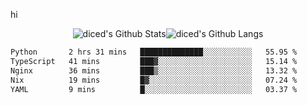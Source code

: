 hi

<div align="center">
  <img align="center" style="padding:0" src="https://github-readme-stats-dzcp99cze-dicedtomatos-projects.vercel.app/api?username=diced&show_icons=true&count_private=true&include_all_commits=true&hide=contribs&custom_title=GitHub%20Stats&theme=transparent&hide_border=true" alt="diced's Github Stats"><img align="center" style="padding:0" src="https://github-readme-stats-dzcp99cze-dicedtomatos-projects.vercel.app/api/top-langs/?username=diced&layout=compact&hide_border=true&theme=transparent" alt="diced's Github Langs">
</div>

<!--START_SECTION:waka-->

```txt
Python       2 hrs 31 mins   ██████████████░░░░░░░░░░░   55.95 %
TypeScript   41 mins         ███▓░░░░░░░░░░░░░░░░░░░░░   15.14 %
Nginx        36 mins         ███▒░░░░░░░░░░░░░░░░░░░░░   13.32 %
Nix          19 mins         █▓░░░░░░░░░░░░░░░░░░░░░░░   07.24 %
YAML         9 mins          █░░░░░░░░░░░░░░░░░░░░░░░░   03.37 %
```

<!--END_SECTION:waka-->
